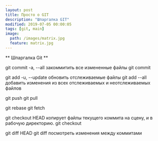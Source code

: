 ```yaml
---
layout: post
title: Просто о GIT
description: "Шпаргалка GIT"
modified: 2019-07-05 00:00:05
tags: [git, main]
image:
  path: /images/matrix.jpg
  feature: matrix.jpg
---
```


** Шпаргалка Git **

[](/files/images/git-process.png)

git commit -a, --all  закоммитить все измененные файлы
git commit

git add -u, --update  обновить отслеживаемые файлы
git add --all         добавить изменения из всех отслеживаемых и неотслеживаемых файлов

git push
git pull

git rebase
git fetch

git checkout HEAD     копирует файлы текущего коммита на сцену, и в рабочую директорию.
git checkout

git diff HEAD
git diff              посмотреть изменения между коммитами
